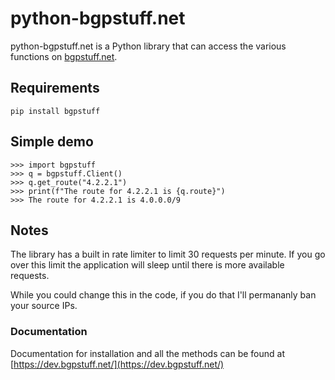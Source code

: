 # python-bgpstuff.net

python-bgpstuff.net is a Python library that can access the various functions on [bgpstuff.net](bgpstuff.net).

## Requirements
```pip install bgpstuff```

## Simple demo
```
>>> import bgpstuff
>>> q = bgpstuff.Client()
>>> q.get_route("4.2.2.1")
>>> print(f"The route for 4.2.2.1 is {q.route}")
>>> The route for 4.2.2.1 is 4.0.0.0/9
```

## Notes
The library has a built in rate limiter to limit 30 requests per minute. If you go over this limit the application will sleep until there is more available requests.

While you could change this in the code, if you do that I'll permananly ban your source IPs.

### Documentation
Documentation for installation and all the methods can be found at [https://dev.bgpstuff.net/](https://dev.bgpstuff.net/)